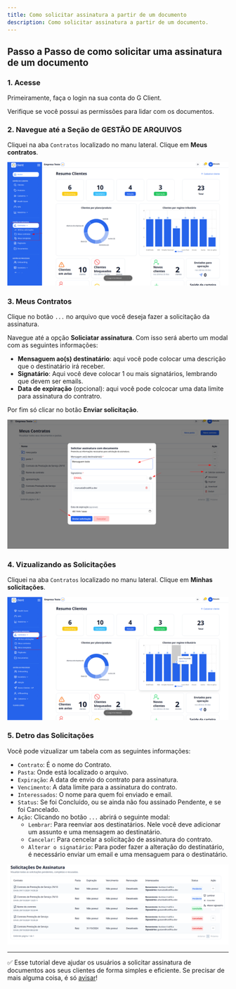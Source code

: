```yaml
---
title: Como solicitar assinatura a partir de um documento
description: Como solicitar assinatura a partir de um documento.
---
```


## Passo a Passo de como solicitar uma assinatura de um documento

### 1. Acesse

Primeiramente, faça o login na sua conta do G Client.

Verifique se você possui as permissões para lidar com os documentos.

### 2. Navegue até a Seção de GESTÃO DE ARQUIVOS

Cliquei na aba `Contratos` localizado no manu lateral. Clique em **Meus contratos**.

![ilustação de onde encontrar a aba Documentos](./img/signing-solicitaion/example-01.png)

### 3. Meus Contratos

Clique no botão `...` no arquivo que você deseja fazer a solicitação da assinatura.

Navegue até a opção **Soliciatar assinatura**. Com isso será aberto um modal com as seguintes informações:

- **Mensaguem ao(s) destinatário**: aqui você pode colocar uma descrição que o destinatário irá receber.
- **Signatário**: Aqui você deve colocar 1 ou mais signatários, lembrando que devem ser emails.
- **Data de expiração** (opcional): aqui você pode colcocar uma data limite para assinatura do contratro.

Por fim só clicar no botão **Enviar solicitação**.

![exemplo descrito acima](./img/signing-solicitaion/example-02.png)

### 4. Vizualizando as Solicitações

Cliquei na aba `Contratos` localizado no manu lateral. Clique em **Minhas solicitações**.

![exemplo descrito acima](./img/signing-solicitaion/example-03.png)

### 5. Detro das Solicitações

Você pode vizualizar um tabela com as seguintes informações:

- `Contrato`: É o nome do Contrato.
- `Pasta`: Onde está localizado o arquivo.
- `Expiração`: A data de envio do contrato para assinatura.
- `Vencimento`: A data limite para a assinatura do contrato.
- `Interessados`: O nome para quem foi enviado e email.
- `Status`: Se foi <span className="text-green-600 font-bold">Concluído</span>, ou se ainda não fou assinado <span className="text-blue-600 font-bold">Pendente</span>, e se foi <span className="text-red-600 font-bold">Cancelado</span>.
- `Ação`: Clicando no botão `...` abrirá o seguinte modal:
  - `Lembrar`: Para reenviar aos destinatários. Nele você deve adicionar um assunto e uma mensagem ao destinatário.
  - `Cancelar`: Para cencelar a solicitação de assinatura do contrato.
  - `Alterar o signatário`: Para poder fazer a alteração do destinatário, é necessário enviar um email e uma mensaguem para o destinatário.

![exemplo descrito acima](./img/signing-solicitaion/example-04.png)

---

✅ Esse tutorial deve ajudar os usuários a solicitar assinatura de documentos aos seus clientes de forma simples e eficiente. Se precisar de mais alguma coisa, é só [avisar](https://api.whatsapp.com/send?phone=5544997046569&text=Preciso%20de%20ajuda%20sobre%20um%20tutorial)!
